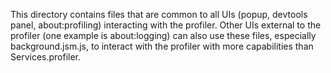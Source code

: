 This directory contains files that are common to all UIs (popup, devtools panel,
about:profiling) interacting with the profiler.
Other UIs external to the profiler (one example is about:logging) can also use
these files, especially background.jsm.js, to interact with the profiler with
more capabilities than Services.profiler.
